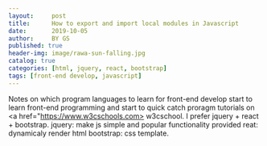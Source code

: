 ```yaml
---
layout:     post
title:      How to export and import local modules in Javascript 
date:       2019-10-05
author:     BY GS
published: true 
header-img: image/rawa-sun-falling.jpg
catalog: true
categories: [html, jquery, react, bootstrap] 
tags: [front-end develop, javascript]
---
```


Notes on which program languages to learn for front-end develop
start to learn front-end programming and start to quick catch proragm tutorials on <a href="https://www.w3cschools.com> w3cschool. 
I prefer jquery + react + bootstrap.
jquery: make js simple and popular functionality provided
reat: dynamicaly render html
bootstrap: css template.


